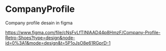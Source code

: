 # CompanyProfile
Company profile desain in figma

https://www.figma.com/file/cNsFvLfTINlAAD44p8HmzF/Company-Profile-Retro-Shoes?type=design&node-id=0%3A1&mode=design&t=5P1oJsO8e61RGprD-1
